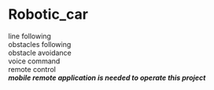 # Robotic_car
line following <br>obstacles following <br> obstacle avoidance  <br>voice command <br>remote control
<br><b>*mobile remote application is needed to operate this project*</b>
